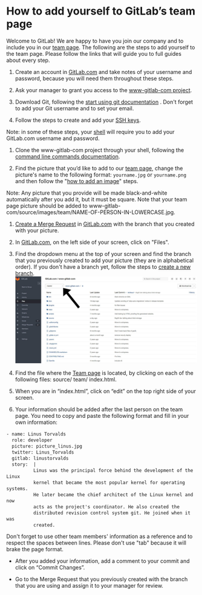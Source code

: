 # How to add yourself to GitLab’s team page

Welcome to GitLab! We are happy to have you join our company and to include
you in our [team page](https://about.gitlab.com/team/). The following are
the steps to add yourself to the team page. Please follow the links that will guide you to full guides about every step.

1. Create an account in [GitLab.com](https://gitlab.com/) and take notes of
your username and password, because you will need them throughout these steps.

1. Ask your manager to grant you access to the [www-gitlab-com
project](https://gitlab.com/gitlab-com/www-gitlab-com).

1. Download Git, following the [start using git
documentation](http://doc.gitlab.com/ce/gitlab-basics/start-using-git.html)
. Don't forget to add your Git username and to set your email.

1. Follow the steps to create and add your [SSH
keys](http://doc.gitlab.com/ce/gitlab-basics/create-your-ssh-keys.html).

Note: in some of these steps, your
[shell](http://doc.gitlab.com/ce/gitlab-basics/start-using-git.html) will
require you to add your GitLab.com username and password.

1. Clone the www-gitlab-com project through your shell, following the [command
line commands
documentation](http://doc.gitlab.com/ce/gitlab-basics/command-line-commands.html).

1. Find the picture that you’d like to add to
our [team page](https://about.gitlab.com/team/), change the picture's name to
the following format: `yourname.jpg` or `yourname.png` and then follow the
"[how
to add an image](http://doc.gitlab.com/ce/gitlab-basics/add-image.html)"
steps.  

Note: Any picture that you provide will be made black-and-white
automatically after you add it, but it must be square. Note that your team
page picture should be added to
www-gitlab-com/source/images/team/NAME-OF-PERSON-IN-LOWERCASE.jpg.

1. [Create a Merge Request](http://doc.gitlab.com/ce/gitlab-basics/add-merge-request.html) in [GitLab.com](https://gitlab.com/) with the branch that you created with your picture.

1. In [GitLab.com](https://gitlab.com/), on the left side of your screen, click on "Files".

1. Find the dropdown menu at the top of your screen and find the branch
that you previously created to add your picture (they are in alphabetical
order). If you don't have a branch yet, follow the steps to [create a new
branch](http://doc.gitlab.com/ce/gitlab-basics/create-branch.html).
![dropdown menu](source/images/dropdown-branch-teampage.jpg)

1. Find the file where the [Team page](https://about.gitlab.com/team/) is
located, by clicking on each of the following files: source/ team/
index.html.

1. When you are in “index.html”, click on “edit” on the top right side of
your screen.

1. Your information should be added after the last person on the team page.
You need to copy and paste the following format and fill in your own
information:

```
- name: Linus Torvalds
  role: developer
  picture: picture_linus.jpg
  twitter: Linus_Torvalds
  gitlab: linustorvalds
  story:  |
          Linus was the principal force behind the development of the Linux
          kernel that became the most popular kernel for operating systems.
          He later became the chief architect of the Linux kernel and now
          acts as the project's coordinator. He also created the
          distributed revision control system git. He joined when it was
          created.
```
Don't forget to use other team members' information as a reference and to
respect the spaces between lines. Please don't use "tab" because it will brake the page format.

* After you added your information, add a comment to your commit and click
on “Commit Changes”.

* Go to the Merge
Request that you previously created with the branch that you are using and
assign it to your manager for review.
